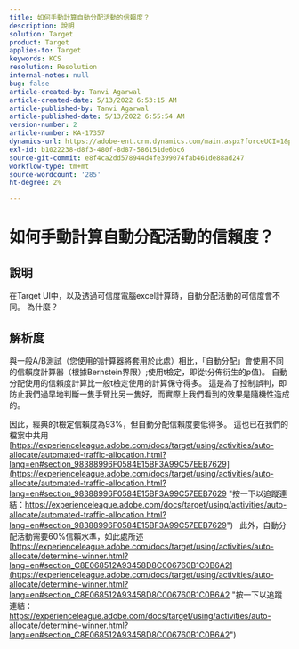 ```yaml
---
title: 如何手動計算自動分配活動的信賴度？
description: 說明
solution: Target
product: Target
applies-to: Target
keywords: KCS
resolution: Resolution
internal-notes: null
bug: false
article-created-by: Tanvi Agarwal
article-created-date: 5/13/2022 6:53:15 AM
article-published-by: Tanvi Agarwal
article-published-date: 5/13/2022 6:55:54 AM
version-number: 2
article-number: KA-17357
dynamics-url: https://adobe-ent.crm.dynamics.com/main.aspx?forceUCI=1&pagetype=entityrecord&etn=knowledgearticle&id=9b1eb859-89d2-ec11-a7b5-00224809c27a
exl-id: b1022238-d8f3-480f-8d87-586151de6bc6
source-git-commit: e8f4ca2dd578944d4fe399074fab461de88ad247
workflow-type: tm+mt
source-wordcount: '285'
ht-degree: 2%

---
```


# 如何手動計算自動分配活動的信賴度？

## 說明


在Target UI中，以及透過可信度電腦excel計算時，自動分配活動的可信度會不同。 為什麼？


## 解析度


與一般A/B測試（您使用的計算器將套用於此處）相比，「自動分配」會使用不同的信賴度計算器（根據Bernstein界限）;使用t檢定，即從t分佈衍生的p值)。
自動分配使用的信賴度計算比一般t檢定使用的計算保守得多。 這是為了控制誤判，即防止我們過早地判斷一隻手臂比另一隻好，而實際上我們看到的效果是隨機性造成的。

因此，經典的t檢定信賴度為93%，但自動分配信賴度要低得多。 這也已在我們的檔案中共用  [https://experienceleague.adobe.com/docs/target/using/activities/auto-allocate/automated-traffic-allocation.html?lang=en#section_98388996F0584E15BF3A99C57EEB7629](https://experienceleague.adobe.com/docs/target/using/activities/auto-allocate/automated-traffic-allocation.html?lang=en#section_98388996F0584E15BF3A99C57EEB7629 "按一下以追蹤連結：https://experienceleague.adobe.com/docs/target/using/activities/auto-allocate/automated-traffic-allocation.html?lang=en#section_98388996F0584E15BF3A99C57EEB7629")
 
此外，自動分配活動需要60%信賴水準，如此處所述  [https://experienceleague.adobe.com/docs/target/using/activities/auto-allocate/determine-winner.html?lang=en#section_C8E068512A93458D8C006760B1C0B6A2](https://experienceleague.adobe.com/docs/target/using/activities/auto-allocate/determine-winner.html?lang=en#section_C8E068512A93458D8C006760B1C0B6A2 "按一下以追蹤連結：https://experienceleague.adobe.com/docs/target/using/activities/auto-allocate/determine-winner.html?lang=en#section_C8E068512A93458D8C006760B1C0B6A2")
<br><br><br><br><br>

